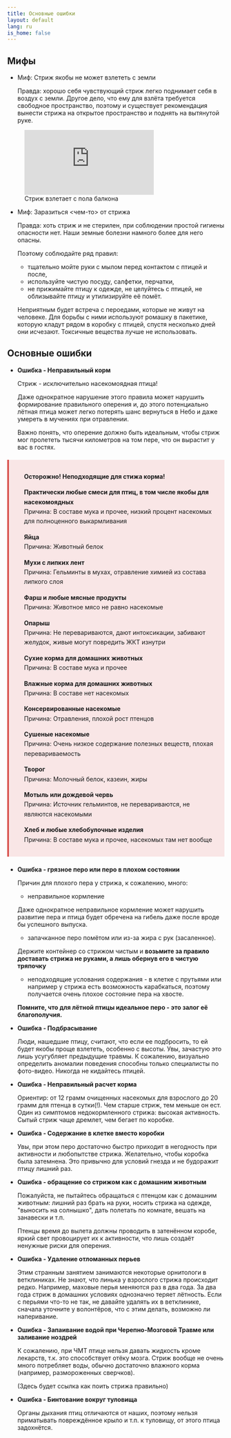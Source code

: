 ```yaml
---
title: Основные ошибки
layout: default
lang: ru
is_home: false
---
```


## Мифы
* Миф: Стриж якобы не может взлететь с земли
  
  Правда: хорошо себя чувствующий стриж легко поднимает себя в воздух с земли. 
  Другое дело, что ему для взлёта требуется свободное пространство, поэтому и существует рекомендация вынести стрижа на открытое пространство и поднять на вытянутой руке.
<figure>
    <iframe src="https://www.youtube.com/embed/2kTd4QXjUlc" frameborder="0" allowfullscreen></iframe>
    <figcaption>Стриж взлетает с пола балкона</figcaption>
</figure>

* Миф: Заразиться <чем-то> от стрижа

  Правда: хоть стриж и не стерилен, при соблюдении простой гигиены опасности нет.
  Наши земные болезни намного более для него опасны.

  Поэтому соблюдайте ряд правил: 
  - тщательно мойте руки с мылом перед контактом с птицей и после, 
  - используйте чистую посуду, салфетки, перчатки, 
  - не прижимайте птицу к одежде, не целуйтесь с птицей, не облизывайте птицу и утилизируйте её помёт.
  
  Неприятным будет встреча с пероедами, которые не живут на человеке. Для борьбы с ними используют ромашку в пакетике, которую кладут рядом в коробку с птицей, спустя несколько дней они исчезают. Токсичные вещества лучше не использовать.


## Основные ошибки

* **Ошибка - Неправильный корм**

  
  Стриж - исключительно насекомоядная птица! 
  
  Даже однократное нарушение этого правила может нарушить формирование правильного оперения и, до этого потенциально лётная птица может легко потерять шанс вернуться в Небо и даже умереть в мучениях при отравлении. 
  
  Важно понять, что оперение должно быть идеальным, чтобы стриж мог пролететь тысячи километров на том пере, что он вырастит у вас в гостях.

<div style="border-left: 4px solid #d9534f; background-color: #f9e6e6; padding: 1em; padding-left: 35px; margin: 1.5em 0; line-height: 1.6;">
  <p><strong>Осторожно! Неподходящие для стижа корма!</strong></p>

  <p><strong>Практически любые смеси для птиц, в том числе якобы для насекомоядных</strong><br>
  Причина: В составе мука и прочее, низкий процент насекомых для полноценного выкармливания</p>

  <p><strong>Яйца</strong><br>
  Причина: Животный белок</p>

  <p><strong>Мухи с липких лент</strong><br>
  Причина: Гельминты в мухах, отравление химией из состава липкого слоя</p>

  <p><strong>Фарш и любые мясные продукты</strong><br>
  Причина: Животное мясо не равно насекомые</p>

  <p><strong>Опарыш</strong><br>
  Причина: Не перевариваются, дают интоксикации, забивают желудок, живые могут повредить ЖКТ изнутри</p>

  <p><strong>Сухие корма для домашних животных</strong><br>
  Причина: В составе мука и прочее</p>

  <p><strong>Влажные корма для домашних животных</strong><br>
  Причина: В составе нет насекомых</p>

  <p><strong>Консервированные насекомые</strong><br>
  Причина: Отравления, плохой рост птенцов</p>

  <p><strong>Сушеные насекомые</strong><br>
  Причина: Очень низкое содержание полезных веществ, плохая перевариваемость</p>

  <p><strong>Творог</strong><br>
  Причина: Молочный белок, казеин, жиры</p>

  <p><strong>Мотыль или дождевой червь</strong><br>
  Причина: Источник гельминтов, не перевариваются, не являются насекомыми</p>

  <p><strong>Хлеб и любые хлебобулочные изделия</strong><br>
  Причина: В составе мука и прочее, насекомых там нет вообще</p>
</div>



* **Ошибка - грязное перо или перо в плохом состоянии**
  
  Причин для плохого пера у стрижа, к сожалению, много:
  - неправильное кормление
    
  Даже однократное неправильное кормление может нарушить развитие пера и птица будет обречена на гибель даже после вроде бы успешного выпуска.

  - запачканное перо помётом или из-за жира с рук (засаленное). 
   
  Держите контейнер со стрижом чистым и **возьмите за правило доставать стрижа не руками, а лишь обернув его в чистую тряпочку**
  - неподходящие услования содержания - в клетке с прутьями или например у стрижа есть возможность карабкаться, поэтому получается очень плохое состояние пера на хвосте.

  **Помните, что для лётной птицы идеальное перо - это залог её благополучия.**


* **Ошибка - Подбрасывание**
  
  Люди, нашедшие птицу, считают, что если ее подбросить, то ей будет якобы проще взлететь, особенно с высоты. Увы, зачастую это лишь усугубляет предыдущие травмы. К сожалению, визуально определить аномалии поведения способны только специалисты по фото-видео. Никогда не кидайтесь птицей.

* **Ошибка - Неправильный расчет корма**
  
  Ориентир: от 12 грамм очищенных насекомых для взрослого до 20 грамм для птенца в сутки(!). Чем старше стриж, тем меньше он ест. Один из симптомов недокормленного стрижа: высокая активность. Сытый стриж чаще дремлет, чем бегает по коробке.

* **Ошибка - Содержание в клетке вместо коробки**
  
  Увы, при этом перо достаточно быстро приходит в негодность при активности и любопытстве стрижа. Желательно, чтобы коробка была затемнена. Это привычно для условий гнезда и не будоражит птицу лишний раз.

* **Ошибка - обращение со стрижом как с домашним животным**
  
  Пожалуйста, не пытайтесь обращаться с птенцом как с домашним животным: лишний раз брать на руки, носить стрижа на одежде, "выносить на солнышко", дать полетать по комнате, вешать на занавески и т.п.

  Птенцы время до вылета должны проводить в затенённом коробе, яркий свет провоцирует их к активности, что лишь создаёт ненужные риски для оперения.

* **Ошибка - Удаление отломанных перьев**
  
  Этим странным занятием занимаются некоторые орнитологи в ветклиниках. Не знают, что линька у взрослого стрижа происходит редко. Например, маховые перья меняются раз в два года. За два года стриж в домашних условиях однозначно теряет лётность. Если с перьями что-то не так, не давайте удалять их в ветклинике, сначала уточните у волонтёров, что с этим делать, возможно ли наперивание.

* **Ошибка - Запаивание водой при Черепно-Мозговой Травме или заливание ноздрей**
  
  К сожалению, при ЧМТ птице нельзя давать жидкость кроме лекарств, т.к. это способствует отёку мозга. Стриж вообще не очень много потребляет воды, обычно достаточно влажного корма (например, размороженных сверчков).

  (Здесь будет ссылка как поить стрижа правильно)

* **Ошибка - Бинтование вокруг туловища**
  
  Органы дыхания птиц отличаются от наших, поэтому нельзя приматывать повреждённое крыло и т.п. к туловищу, от этого птица задохнётся.
